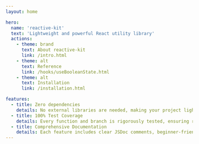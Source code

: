 ```yaml
---
layout: home

hero:
  name: 'reactive-kit'
  text: 'Lightweight and powerful React utility library'
  actions:
    - theme: brand
      text: About reactive-kit
      link: /intro.html
    - theme: alt
      text: Reference
      link: /hooks/useBooleanState.html
    - theme: alt
      text: Installation
      link: /installation.html

features:
  - title: Zero dependencies
    details: No external libraries are needed, making your project lightweight, faster, and easier to maintain. Effortlessly reduce bundle size and improve performance.
  - title: 100% Test Coverage
    details: Every function and branch is rigorously tested, ensuring robust and reliable code for any use case.
  - title: Comprehensive Documentation
    details: Each feature includes clear JSDoc comments, beginner-friendly guides, and practical examples. Start quickly with detailed and easy-to-follow instructions.
---
```

